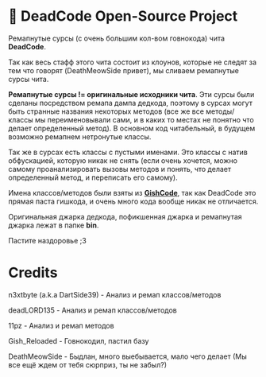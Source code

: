 # 🎉 DeadCode Open-Source Project

Ремапнутые сурсы (с очень большим кол-вом говнокода) чита **DeadCode**.


Так как весь стафф этого чита состоит из клоунов, которые не следят за тем что говорят (DeathMeowSide привет), мы сливаем ремапнутые сурсы чита.

**Ремапнутые сурсы != оригинальные исходники чита**. Эти сурсы были сделаны посредством ремапа дампа дедкода, поэтому в сурсах могут быть странные названия некоторых методов (все же все методы/классы мы переименовывали сами, и в каких то местах не понятно что делает определенный метод). В основном код читабельный, в будущем возможно ремапнем нетронутые классы.

Так же в сурсах есть классы с пустыми именами. Это классы с натив обфускацией, которую никак не снять (если очень хочется, можно самому проанализировать вызовы методов и понять, что делает определенный метод, и переписать его самому).

Имена классов/методов были взяты из **[GishCode](https://github.com/GishReloaded/Gish-Code-1.12.2)**, так как DeadCode это прямая паста гишкода, и очень много кода вообще никак не отличается.

Оригинальная джарка дедкода, пофикшенная джарка и ремапнутая джарка лежат в папке **bin**.

Пастите наздоровье ;3
# Credits
n3xtbyte (a.k.a DartSide39) - Анализ и ремап классов/методов

deadLORD135 - Анализ и ремап классов/методов

11pz - Анализ и ремап методов

Gish_Reloaded - Говнокодил, пастил базу

DeathMeowSide - Быдлан, много выебывается, мало чего делает (Мы все ещё ждем от тебя сюрприз, ты не забыл?)
